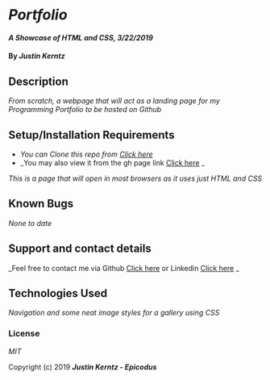 # _Portfolio_

#### _A Showcase of HTML and CSS, 3/22/2019_

#### By _**Justin Kerntz**_

## Description

_From scratch, a webpage that will act as a landing page for my Programming Portfolio to be hosted on Github_

## Setup/Installation Requirements

* _You can Clone this repo from [Click here](https://github.com/kerj/portfolio.git)_
* _You may also view it from the gh page link [Click here](#) _

_This is a page that will open in most browsers as it uses just HTML and CSS_

## Known Bugs

_None to date_

## Support and contact details

_Feel free to contact me via Github [Click here](https://github.com/kerj) or Linkedin [Click here](https://www.linkedin.com/in/kerntzj) _

## Technologies Used

_Navigation and some neat image styles for a gallery using CSS_

### License

*MIT*

Copyright (c) 2019 **_Justin Kerntz - Epicodus_**
